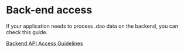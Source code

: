 # Back-end access

If your application needs to process .dao data on the backend, you can check this guide.

[Backend API Access Guidelines](../../../register-.dao/character-list/fraud-prevention.md)
